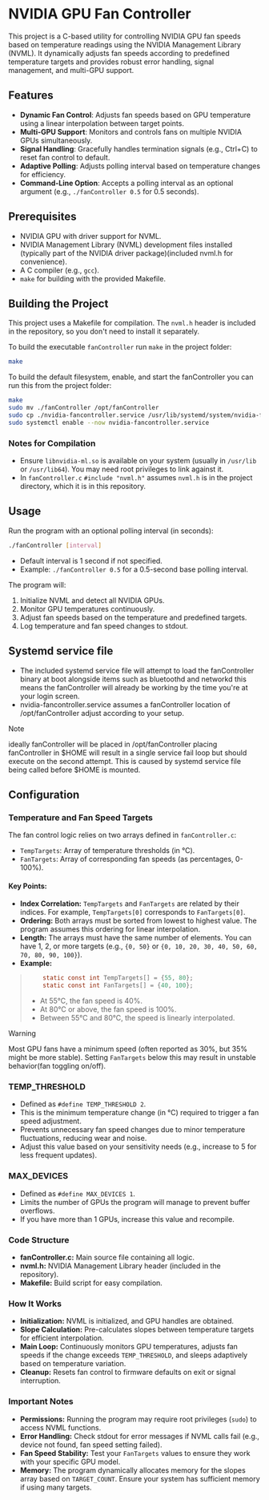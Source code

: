 # NVIDIA GPU Fan Controller

This project is a C-based utility for controlling NVIDIA GPU fan speeds based on temperature readings using the NVIDIA Management Library (NVML). It dynamically adjusts fan speeds according to predefined temperature targets and provides robust error handling, signal management, and multi-GPU support.

## Features
- **Dynamic Fan Control**: Adjusts fan speeds based on GPU temperature using a linear interpolation between target points.
- **Multi-GPU Support**: Monitors and controls fans on multiple NVIDIA GPUs simultaneously.
- **Signal Handling**: Gracefully handles termination signals (e.g., Ctrl+C) to reset fan control to default.
- **Adaptive Polling**: Adjusts polling interval based on temperature changes for efficiency.
- **Command-Line Option**: Accepts a polling interval as an optional argument (e.g., `./fanController 0.5` for 0.5 seconds).

## Prerequisites
- NVIDIA GPU with driver support for NVML.
- NVIDIA Management Library (NVML) development files installed (typically part of the NVIDIA driver package)(included nvml.h for convenience).
- A C compiler (e.g., `gcc`).
- `make` for building with the provided Makefile.

## Building the Project
This project uses a Makefile for compilation. The `nvml.h` header is included in the repository, so you don't need to install it separately.

To build the executable `fanController` run `make` in the project folder:
```bash
make
```
To build the default filesystem, enable, and start the fanController you can run this from the project folder:
```bash
make
sudo mv ./fanController /opt/fanController
sudo cp ./nvidia-fancontroller.service /usr/lib/systemd/system/nvidia-fancontroller.service
sudo systemctl enable --now nvidia-fancontroller.service
```

### Notes for Compilation
* Ensure `libnvidia-ml.so` is available on your system (usually in `/usr/lib` or `/usr/lib64`). You may need root privileges to link against it.
* In `fanController.c` `#include "nvml.h"` assumes `nvml.h` is in the project directory, which it is in this repository.

## Usage
Run the program with an optional polling interval (in seconds):
```bash
./fanController [interval]
```
* Default interval is 1 second if not specified.
* Example: `./fanController 0.5` for a 0.5-second base polling interval.

The program will:
1. Initialize NVML and detect all NVIDIA GPUs.
2. Monitor GPU temperatures continuously.
3. Adjust fan speeds based on the temperature and predefined targets.
4. Log temperature and fan speed changes to stdout.

## Systemd service file 
* The included systemd service file will attempt to load the fanController binary at boot alongside items such as bluetoothd and networkd this means the fanController will already be working by the time you're at your login screen.
* nvidia-fancontroller.service assumes a fanController location of /opt/fanController adjust according to your setup.

>[!note]
>ideally fanController will be placed in /opt/fanController placing fanController in $HOME will result in a single service fail loop but should execute on the second attempt. This is caused by systemd service file being called before $HOME is mounted.

## Configuration
### Temperature and Fan Speed Targets
The fan control logic relies on two arrays defined in `fanController.c`:
* `TempTargets`: Array of temperature thresholds (in °C).
* `FanTargets`: Array of corresponding fan speeds (as percentages, 0-100%).
#### Key Points:
* **Index Correlation:** `TempTargets` and `FanTargets` are related by their indices. For example, `TempTargets[0]` corresponds to `FanTargets[0]`.
* **Ordering:** Both arrays must be sorted from lowest to highest value. The program assumes this ordering for linear interpolation.
* **Length:** The arrays must have the same number of elements. You can have 1, 2, or more targets (e.g., `{0, 50}` or `{0, 10, 20, 30, 40, 50, 60, 70, 80, 90, 100}`).
* **Example:**
> ```c
>     static const int TempTargets[] = {55, 80};
>     static const int FanTargets[] = {40, 100};
> ```
> * At 55°C, the fan speed is 40%.
> * At 80°C or above, the fan speed is 100%.
> * Between 55°C and 80°C, the speed is linearly interpolated.

>[!warning]
>Most GPU fans have a minimum speed (often reported as 30%, but 35% might be more stable). Setting `FanTargets` below this may result in unstable behavior(fan toggling on/off).

### TEMP_THRESHOLD
* Defined as `#define TEMP_THRESHOLD 2`.
* This is the minimum temperature change (in °C) required to trigger a fan speed adjustment.
* Prevents unnecessary fan speed changes due to minor temperature fluctuations, reducing wear and noise.
* Adjust this value based on your sensitivity needs (e.g., increase to 5 for less frequent updates).

### MAX_DEVICES
* Defined as `#define MAX_DEVICES 1`.
* Limits the number of GPUs the program will manage to prevent buffer overflows.
* If you have more than 1 GPUs, increase this value and recompile.

### Code Structure
* **fanController.c:** Main source file containing all logic.
* **nvml.h:** NVIDIA Management Library header (included in the repository).
* **Makefile:** Build script for easy compilation.

### How It Works
* **Initialization:** NVML is initialized, and GPU handles are obtained.
* **Slope Calculation:** Pre-calculates slopes between temperature targets for efficient interpolation.
* **Main Loop:** Continuously monitors GPU temperatures, adjusts fan speeds if the change exceeds `TEMP_THRESHOLD`, and sleeps adaptively based on temperature variation.
* **Cleanup:** Resets fan control to firmware defaults on exit or signal interruption.

### Important Notes
* **Permissions:** Running the program may require root privileges (`sudo`) to access NVML functions.
* **Error Handling:** Check stdout for error messages if NVML calls fail (e.g., device not found, fan speed setting failed).
* **Fan Speed Stability:** Test your `FanTargets` values to ensure they work with your specific GPU model.
* **Memory:** The program dynamically allocates memory for the slopes array based on `TARGET_COUNT`. Ensure your system has sufficient memory if using many targets.
